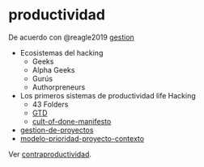 # productividad

De acuerdo con @reagle2019 [gestion](gestion.md)

* Ecosistemas del hacking
  * Geeks
  * Alpha Geeks
  * Gurús
  * Authorpreneurs
* Los primeros sistemas de productividad life Hacking
  * 43 Folders
  * [GTD](GTD.md)
  * [cult-of-done-manifesto](cult-of-done-manifesto.md)
* [gestion-de-proyectos](gestion-de-proyectos.md)
* [modelo-prioridad-proyecto-contexto](modelo-prioridad-proyecto-contexto.md)

Ver [contraproductividad](contraproductividad.md).
